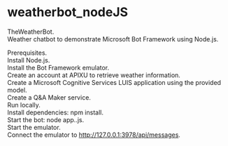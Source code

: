 # weatherbot_nodeJS
TheWeatherBot. <br />
Weather chatbot to demonstrate Microsoft Bot Framework using Node.js. <br />

Prerequisites. <br />
Install Node.js. <br />
Install the Bot Framework emulator. <br />
Create an account at APIXU to retrieve weather information.  <br />
Create a Microsoft Cognitive Services LUIS application using the provided model.  <br />
Create a Q&A Maker service.  <br />
Run locally. <br />
Install dependencies: npm install. <br />
Start the bot: node app.<scenario>.js. <br />
Start the emulator. <br />
Connect the emulator to http://127.0.0.1:3978/api/messages. <br />
